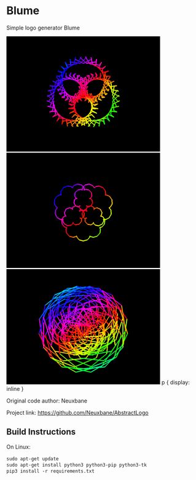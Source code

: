 # Blume

Simple logo generator Blume

<img src="https://github.com/VreniSeidel/Blume-Logo/blob/main/1631549384684.png" width="400" heigh="400" display="inline">
<img src="https://github.com/VreniSeidel/Blume-Logo/blob/main/1631623452951.png" width="400" heigh="400" display="inline">
<img src="https://github.com/VreniSeidel/Blume-Logo/blob/main/1631624025323.png" width="400" heigh="400">
p {
    display: inline
}

Original code author: Neuxbane

Project link: https://github.com/Neuxbane/AbstractLogo

Build Instructions
------------------
On Linux:

    sudo apt-get update
    sudo apt-get install python3 python3-pip python3-tk
    pip3 install -r requirements.txt

